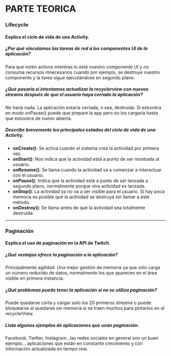 # PARTE TEORICA

### Lifecycle

#### Explica el ciclo de vida de una Activity.

##### ¿Por qué vinculamos las tareas de red a los componentes UI de la aplicación?
Para que estén activos mientras lo esté nuestro componente UI y no consuma recursos innecesarios cuando por ejemplo, se destruye nuestro componente y la tarea sigue ejecutándose en segundo plano.

##### ¿Qué pasaría si intentamos actualizar la recyclerview con nuevos streams después de que el usuario haya cerrado la aplicación?
No haria nada. La aplicación estaría cerrada, o sea, destruida. Si estuviera en modo onPause() puede que prepare la app pero no los cargaría hasta que estuviera de nuevo abierta.

##### Describe brevemente los principales estados del ciclo de vida de una Activity.
* **onCreate()**: Se activa cuando el sistema crea la actividad por primera vez.
* **onStart()**: Nos indica que la actividad está a punto de ser mostrada al usuario. 
* **onResume()**: Se llama cuando la actividad va a comenzar a interactuar con el usuario.
* **onPause()**: Indica que la actividad está a punto de ser lanzada a segundo plano, normalmente porque otra actividad es lanzada. 
* **onStop()**: La actividad ya no va a ser visible para el usuario. Si hay poca memoria es posible que la actividad se destruya sin llamar a este método.
* **onDestroy()**: Se llama antes de que la actividad sea totalmente destruida.

---

### Paginación 

#### Explica el uso de paginación en la API de Twitch.

##### ¿Qué ventajas ofrece la paginación a la aplicación?
Principalmente agilidad. Una mejor gestión de memoria ya que sólo carga un número reducido de datos, normalmente los que aparecen en el área visible en primera instancia.

##### ¿Qué problemas puede tener la aplicación si no se utiliza paginación?
Puede quedarse corta y cargar solo los 20 primeros streams o puede bloquearse al quedarse sin memoria si se traen muchos para pintarlos en el recyclerView.

##### Lista algunos ejemplos de aplicaciones que usan paginación.
Facebook, Twitter, Instagram…las redes sociales en general son un buen ejemplo… aplicaciones que están en constante crecimiento y con información actualizada en tiempo real. 
